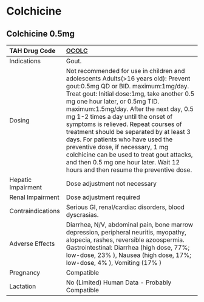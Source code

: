 # Colchicine

## Colchicine 0.5mg

| TAH Drug Code      | [OCOLC](https://www.tahsda.org.tw/drugs/hissearch.php?drug_code=OCOLC)                                                                                                                                                                                                                                                                                                                                                                                                                                                                                                                   |
|:-------------------|:-----------------------------------------------------------------------------------------------------------------------------------------------------------------------------------------------------------------------------------------------------------------------------------------------------------------------------------------------------------------------------------------------------------------------------------------------------------------------------------------------------------------------------------------------------------------------------------------|
| Indications        | Gout.                                                                                                                                                                                                                                                                                                                                                                                                                                                                                                                                                                                    |
| Dosing             | Not recommended for use in children and adolescents Adults(>16 years old): Prevent gout:0.5mg QD or BID. maximum:1mg/day. Treat gout: Initial dose:1mg, take another 0.5 mg one hour later, or 0.5mg TID. maximum:1.5mg/day. After the next day, 0.5 mg 1-2 times a day until the onset of symptoms is relieved. Repeat courses of treatment should be separated by at least 3 days. For patients who have used the preventive dose, if necessary, 1 mg colchicine can be used to treat gout attacks, and then 0.5 mg one hour later. Wait 12 hours and then resume the preventive dose. |
| Hepatic Impairment | Dose adjustment not necessary                                                                                                                                                                                                                                                                                                                                                                                                                                                                                                                                                            |
| Renal Impairment   | Dose adjustment required                                                                                                                                                                                                                                                                                                                                                                                                                                                                                                                                                                 |
| Contraindications  | Serious GI, renal/cardiac disorders, blood dyscrasias.                                                                                                                                                                                                                                                                                                                                                                                                                                                                                                                                   |
| Adverse Effects    | Diarrhea, N/V, abdominal pain, bone marrow depression, peripheral neuritis, myopathy, alopecia, rashes, reversible azoospermia. Gastrointestinal: Diarrhea (high dose, 77%; low-dose, 23% ), Nausea (high dose, 17%; low-dose, 4% ), Vomiting (17% )                                                                                                                                                                                                                                                                                                                                     |
| Pregnancy          | Compatible                                                                                                                                                                                                                                                                                                                                                                                                                                                                                                                                                                               |
| Lactation          | No (Limited) Human Data - Probably Compatible                                                                                                                                                                                                                                                                                                                                                                                                                                                                                                                                            |

